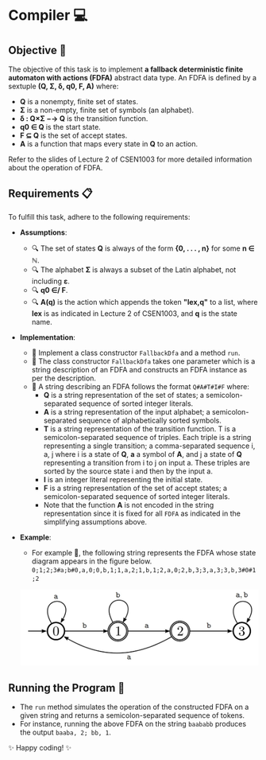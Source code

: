 # Compiler 💻

## Objective 🎯

The objective of this task is to implement **a fallback deterministic finite automaton with actions (FDFA)** abstract data type. An FDFA is defined by a sextuple **(Q, Σ, δ, q0, F, A)** where:
- **Q** is a nonempty, finite set of states.
- **Σ** is a non-empty, finite set of symbols (an alphabet).
- **δ : Q×Σ −→ Q** is the transition function.
- **q0 ∈ Q** is the start state.
- **F ⊆ Q** is the set of accept states.
- **A** is a function that maps every state in **Q** to an action.

Refer to the slides of Lecture 2 of CSEN1003 for more detailed information about the operation of FDFA.

## Requirements 📋

To fulfill this task, adhere to the following requirements:
- **Assumptions**: 
  - 🔍 The set of states **Q** is always of the form **{0, . . . , n}** for some **n ∈ ℕ**.
  - 🔍 The alphabet **Σ** is always a subset of the Latin alphabet, not including **ε**.
  - 🔍 **q0 ∈/ F**.
  - 🔍 **A(q)** is the action which appends the token **"lex,q"** to a list, where **lex** is as indicated in Lecture 2 of CSEN1003, and **q** is the state name.
- **Implementation**:
  - 📌 Implement a class constructor `FallbackDfa` and a method `run`.
  - 📌 The class constructor `FallbackDfa` takes one parameter which is a string description of an FDFA and constructs an FDFA instance as per the description.
  - 📌 A string describing an FDFA follows the format `Q#A#T#I#F` where:
    - **Q** is a string representation of the set of states; a semicolon-separated sequence of sorted integer literals.
    - **A** is a string representation of the input alphabet; a semicolon-separated sequence of alphabetically sorted symbols.
    - **T** is a string representation of the transition function. T is a semicolon-separated sequence of triples. Each triple is a string representing a single transition; a comma-separated sequence i, a, j where i is a state of **Q**, **a** a symbol of **A**, and j a state of **Q** representing a transition from i to j on input a. These triples are sorted by the source state i and then by the input a.
    - **I** is an integer literal representing the initial state.
    - **F** is a string representation of the set of accept states; a semicolon-separated sequence of sorted integer literals.
    - Note that the function **A** is not encoded in the string representation since it is fixed for all `FDFA` as indicated in the simplifying assumptions above.
- **Example**:
  - For example 🌟, the following string represents the FDFA whose state diagram appears in the figure below.
    `0;1;2;3#a;b#0,a,0;0,b,1;1,a,2;1,b,1;2,a,0;2,b,3;3,a,3;3,b,3#0#1;2`
  
  ![FDFA State Diagram](https://github.com/MohmmedTarek/Compiler/blob/main/FIGURES/TASK3_FIG1.jpg)



## Running the Program 🚀

- The `run` method simulates the operation of the constructed FDFA on a given string and returns a semicolon-separated sequence of tokens.
- For instance, running the above FDFA on the string `baababb` produces the output `baaba, 2; bb, 1`.

✨ Happy coding! ✨
